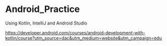 # Android_Practice
Using Kotlin, IntelliJ and Android Studio


https://developer.android.com/courses/android-development-with-kotlin/course?utm_source=dac&utm_medium=website&utm_campaign=edu
